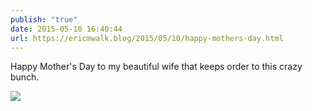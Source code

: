 ```yaml
---
publish: "true"
date: 2015-05-10 16:40:44
url: https://ericmwalk.blog/2015/05/10/happy-mothers-day.html
---
```


Happy Mother's Day to my beautiful wife that keeps order to this crazy bunch.

![](https://ericmwalk.blog/uploads/2022/232804171a.jpg)